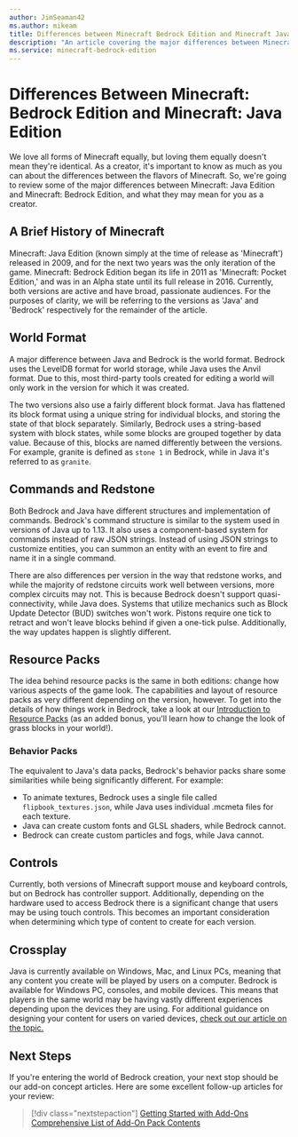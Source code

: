 ```yaml
---
author: JimSeaman42
ms.author: mikeam
title: Differences between Minecraft Bedrock Edition and Minecraft Java Edition
description: "An article covering the major differences between Minecraft: Bedrock Edition and Minecraft: Java Edition"
ms.service: minecraft-bedrock-edition
---
```


# Differences Between Minecraft: Bedrock Edition and Minecraft: Java Edition

We love all forms of Minecraft equally, but loving them equally doesn't mean they're identical. As a creator, it's important to know as much as you can about the differences between the flavors of Minecraft. So, we're going to review some of the major differences between Minecraft: Java Edition and Minecraft: Bedrock Edition, and what they may mean for you as a creator.

## A Brief History of Minecraft

Minecraft: Java Edition (known simply at the time of release as 'Minecraft') released in 2009, and for the next two years was the only iteration of the game. Minecraft: Bedrock Edition began its life in 2011 as 'Minecraft: Pocket Edition,' and was in an Alpha state until its full release in 2016. Currently, both versions are active and have broad, passionate audiences. For the purposes of clarity, we will be referring to the versions as 'Java' and 'Bedrock' respectively for the remainder of the article.

## World Format

A major difference between Java and Bedrock is the world format. Bedrock uses the LevelDB format for world storage, while Java uses the Anvil format. Due to this, most third-party tools created for editing a world will only work in the version for which it was created.

The two versions also use a fairly different block format. Java has flattened its block format using a unique string for individual blocks, and storing the state of that block separately. Similarly, Bedrock uses a string-based system with block states, while some blocks are grouped together by data value. Because of this, blocks are named differently between the versions. For example, granite is defined as `stone 1` in Bedrock, while in Java it's referred to as `granite`.

## Commands and Redstone

Both Bedrock and Java have different structures and implementation of commands. Bedrock's command structure is similar to the system used in versions of Java up to 1.13. It also uses a component-based system for commands instead of raw JSON strings. Instead of using JSON strings to customize entities, you can summon an entity with an event to fire and name it in a single command.

There are also differences per version in the way that redstone works, and while the majority of redstone circuits work well between versions, more complex circuits may not. This is because Bedrock doesn't support quasi-connectivity, while Java does. Systems that utilize mechanics such as Block Update Detector (BUD) switches won't work. Pistons require one tick to retract and won't leave blocks behind if given a one-tick pulse. Additionally, the way updates happen is slightly different.

## Resource Packs

The idea behind resource packs is the same in both editions: change how various aspects of the game look. The capabilities and layout of resource packs as very different depending on the version, however. To get into the details of how things work in Bedrock, take a look at our [Introduction to Resource Packs](ResourcePack.md) (as an added bonus, you'll learn how to change the look of grass blocks in your world!).

### Behavior Packs

The equivalent to Java's data packs, Bedrock's behavior packs share some similarities while being significantly different. For example:

- To animate textures, Bedrock uses a single file called `flipbook_textures.json`, while Java uses individual .mcmeta files for each texture.
- Java can create custom fonts and GLSL shaders, while Bedrock cannot.
- Bedrock can create custom particles and fogs, while Java cannot.

## Controls

Currently, both versions of Minecraft support mouse and keyboard controls, but on Bedrock has controller support. Additionally, depending on the hardware used to access Bedrock there is a significant change that users may be using touch controls. This becomes an important consideration when determining which type of content to create for each version.

## Crossplay

Java is currently available on Windows, Mac, and Linux PCs, meaning that any content you create will be played by users on a computer. Bedrock is available for Windows PC, consoles, and mobile devices. This means that players in the same world may be having vastly different experiences depending upon the devices they are using. For additional guidance on designing your content for users on varied devices, [check out our article on the topic.](DesigningGameplayForVariousDevices.md)

## Next Steps

If you're entering the world of Bedrock creation, your next stop should be our add-on concept articles. Here are some excellent follow-up articles for your review:

> [!div class="nextstepaction"]
> [Getting Started with Add-Ons](GettingStarted.md)
> [Comprehensive List of Add-On Pack Contents](ComprehensivePackContents.md)